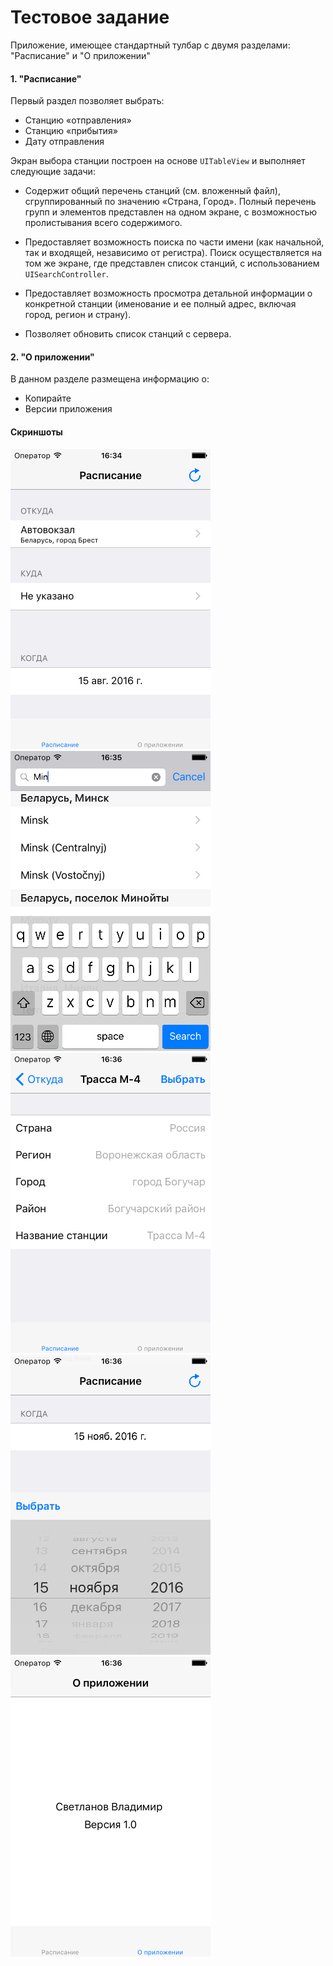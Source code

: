 Тестовое задание
==================

Приложение, имеющее стандартный тулбар с двумя разделами: "Расписание" и "О приложении"

#### 1. "Расписание"

Первый раздел позволяет выбрать:

 - Станцию «отправления»
 - Станцию «прибытия»
 - Дату отправления

Экран выбора станции построен на основе `UITableView` и выполняет следующие задачи:  

- Содержит общий перечень станций (см. вложенный файл), сгруппированный по значению «Страна, Город». Полный перечень групп и элементов представлен на одном экране, с возможностью пролистывания всего содержимого.
- Предоставляет возможность поиска по части имени (как начальной, так и входящей, независимо от регистра). Поиск осуществляется на том же экране, где представлен список станций, с использованием `UISearchController`.
- Предоставляет возможность просмотра детальной информации о конкретной станции (именование и ее полный адрес, включая город, регион и страну).

- Позволяет обновить список станций с сервера.

#### 2. "О приложении"

В данном разделе размещена информацию о:

 - Копирайте
 - Версии приложения

#### Скриншоты

![Расписание](/screenshots/1.png "")
![Поиск станции](/screenshots/2.png "")
![Информация о станции](/screenshots/3.png "")
![Выбор даты](/screenshots/4.png "")
![О приложении](/screenshots/5.png "")